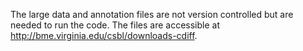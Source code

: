 The large data and annotation files are not version controlled but
are needed to run the code. The files are accessible 
at http://bme.virginia.edu/csbl/downloads-cdiff.





